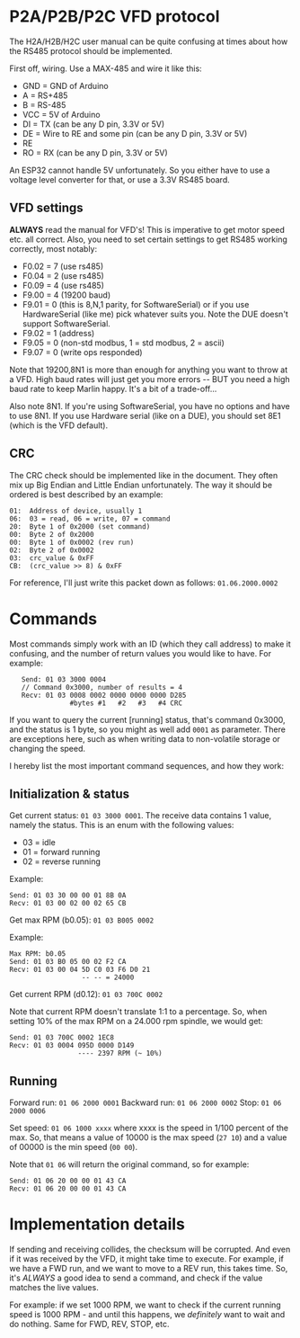 # P2A/P2B/P2C VFD protocol

The H2A/H2B/H2C user manual can be quite confusing at times about 
how the RS485 protocol should be implemented. 

First off, wiring. Use a MAX-485 and wire it like this:

- GND = GND of Arduino
- A = RS+485
- B = RS-485
- VCC = 5V of Arduino
- DI = TX (can be any D pin, 3.3V or 5V)
- DE = Wire to RE and some pin (can be any D pin, 3.3V or 5V)
- RE 
- RO = RX (can be any D pin, 3.3V or 5V)

An ESP32 cannot handle 5V unfortunately. So you either have to use 
a voltage level converter for that, or use a 3.3V RS485 board.

## VFD settings

**ALWAYS** read the manual for VFD's! This is imperative to 
get motor speed etc. all correct. Also, you need to set 
certain settings to get RS485 working correctly, most notably:

- F0.02 = 7 (use rs485)
- F0.04 = 2 (use rs485)
- F0.09 = 4 (use rs485)
- F9.00 = 4 (19200 baud)
- F9.01 = 0 (this is 8,N,1 parity, for SoftwareSerial) or if you use 
  HardwareSerial (like me) pick whatever suits you. Note the DUE doesn't
  support SoftwareSerial.
- F9.02 = 1 (address)
- F9.05 = 0 (non-std modbus, 1 = std modbus, 2 = ascii)
- F9.07 = 0 (write ops responded)

Note that 19200,8N1 is more than enough for anything you want 
to throw at a VFD. High baud rates will just get you more 
errors -- BUT you need a high baud rate to keep Marlin happy.
It's a bit of a trade-off...

Also note 8N1. If you're using SoftwareSerial, you have no options
and have to use 8N1. If you use Hardware serial (like on a DUE), 
you should set 8E1 (which is the VFD default).

## CRC

The CRC check should be implemented like in the document. They 
often mix up Big Endian and Little Endian unfortunately. The way
it should be ordered is best described by an example:

	01:  Address of device, usually 1
	06:  03 = read, 06 = write, 07 = command
	20:  Byte 1 of 0x2000 (set command)
	00:  Byte 2 of 0x2000
	00:  Byte 1 of 0x0002 (rev run)
	02:  Byte 2 of 0x0002
	03:  crc_value & 0xFF
	CB:  (crc_value >> 8) & 0xFF

For reference, I'll just write this packet down as follows:
`01.06.2000.0002`

# Commands

Most commands simply work with an ID (which they call address)
to make it confusing, and the number of return values you would
like to have. For example:

       Send: 01 03 3000 0004
       // Command 0x3000, number of results = 4
       Recv: 01 03 0008 0002 0000 0000 0000 D285 
                   #bytes #1   #2   #3   #4 CRC

If you want to query the current [running] status, that's 
command 0x3000, and the status is 1 byte, so you might as 
well add `0001` as parameter. There are exceptions here,
such as when writing data to non-volatile storage or
changing the speed.

I hereby list the most important command sequences, and how
they work:

## Initialization & status

Get current status: `01 03 3000 0001`. The receive data 
contains 1 value, namely the status. This is an enum with
the following values:

- 03 = idle
- 01 = forward running
- 02 = reverse running

Example:

    Send: 01 03 30 00 00 01 8B 0A 
    Recv: 01 03 00 02 00 02 65 CB 


Get max RPM (b0.05): `01 03 B005 0002`

Example:

    Max RPM: b0.05
    Send: 01 03 B0 05 00 02 F2 CA 
    Recv: 01 03 00 04 5D C0 03 F6 D0 21 
                      -- -- = 24000


Get current RPM (d0.12): `01 03 700C 0002`

Note that current RPM doesn't translate 1:1 to a percentage.
So, when setting 10% of the max RPM on a 24.000 rpm spindle, 
we would get:

    Send: 01 03 700C 0002 1EC8 
    Recv: 01 03 0004 095D 0000 D149 
                     ---- 2397 RPM (~ 10%)

## Running

Forward run: `01 06 2000 0001`
Backward run: `01 06 2000 0002`
Stop: `01 06 2000 0006`

Set speed: `01 06 1000 xxxx`
where xxxx is the speed in 1/100 percent of the max. So,
that means a value of 10000 is the max speed (`27 10`)
and a value of 00000 is the min speed (`00 00`).

Note that `01 06` will return the original command, so 
for example:

    Send: 01 06 20 00 00 01 43 CA 
    Recv: 01 06 20 00 00 01 43 CA 

# Implementation details

If sending and receiving collides, the checksum will be 
corrupted. And even if it was received by the VFD, it might 
take time to execute. For example, if we have a FWD run, and 
we want to move to a REV run, this takes time. So, it's 
*ALWAYS* a good idea to send a command, and check if the 
value matches the live values.

For example: if we set 1000 RPM, we want to check if the 
current running speed is 1000 RPM - and until this happens,
we *definitely* want to wait and do nothing. Same for FWD,
REV, STOP, etc.
